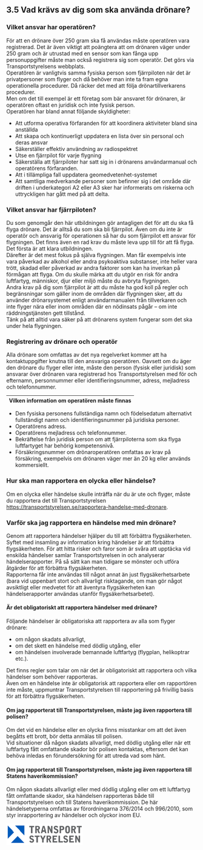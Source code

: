 ## 3.5 Vad krävs av dig som ska använda drönare?

### Vilket ansvar har operatören?

För att en drönare över 250 gram ska få användas måste operatören vara registrerad. Det är även viktigt att poängtera att om drönaren väger under 250 gram och är utrustad med en sensor som kan fånga upp personuppgifter måste man också registrera sig som operatör. Det görs via Transportstyrelsens webbplats.  
Operatören är vanligtvis samma fysiska person som fjärrpiloten när det är privatpersoner som flyger och då behöver man inte ta fram egna operationella procedurer. Då räcker det med att följa drönartillverkarens procedurer.   
Men om det till exempel är ett företag som bär ansvaret för drönaren, är operatören oftast en juridisk och inte fysisk person.  
Operatören har bland annat följande skyldigheter:
* Att utforma operativa förfaranden för att koordinera aktiviteter bland sina anställda
* Att skapa och kontinuerligt uppdatera en lista över sin personal och deras ansvar
* Säkerställer effektiv användning av radiospektret
* Utse en fjärrpilot för varje flygning
* Säkerställa att fjärrpiloter har satt sig in i drönarens användarmanual och operatörens förfaranden.
* Att i tillämpliga fall uppdatera geomedvetenhet-systemet
* Att samtliga medverkande personer som befinner sig i det område där driften i underkategori A2 eller A3 sker har informerats om riskerna och uttryckligen har gått med på att delta.

### Vilket ansvar har fjärrpiloten?

Du som genomgår den här utbildningen gör antagligen det för att du ska få flyga drönare. Det är alltså du som ska bli fjärrpilot. Även om du inte är operatör och ansvarig för operationen så har du som fjärrpilot ett ansvar för flygningen. Det finns även en rad krav du måste leva upp till för att få flyga. Det första är att klara utbildningen.  
Därefter är det mest fokus på själva flygningen. Man får exempelvis inte vara påverkad av alkohol eller andra psykoaktiva substanser, inte heller vara trött, skadad eller påverkad av andra faktorer som kan ha inverkan på förmågan att flyga. Om du skulle märka att du utgör en risk för andra luftfartyg, människor, djur eller miljö måste du avbryta flygningen.  
Andra krav på dig som fjärrpilot är att du måste ha god koll på regler och begränsningar som gäller inom de områden där flygningen sker, att du använder drönarsystemet enligt användarmanualen från tillverkaren och inte flyger nära eller inom områden där en nödinsats pågår – om inte räddningstjänsten gett tillstånd.  
Tänk på att alltid vara säker på att drönarens system fungerar som det ska under hela flygningen.

### Registrering av drönare och operatör

Alla drönare som omfattas av det nya regelverket kommer att ha kontaktuppgifter knutna till den ansvariga operatören. Oavsett om du äger den drönare du flyger eller inte, måste den person (fysisk eller juridisk) som ansvarar över drönaren vara registrerad hos Transportstyrelsen med för och efternamn, personnummer eller
identifieringsnummer, adress, mejladress och telefonnummer.

| Vilken information om operatören måste finnas |
|---|
* Den fysiska personens fullständiga namn och födelsedatum alternativt fullständigt namn och identifieringsnummer på juridiska personer.
* Operatörens adress.
* Operatörens mejladress och telefonnummer.
* Bekräftelse från juridisk person om att fjärrpiloterna som ska flyga luftfartyget har behörig kompetensnivå.
* Försäkringsnummer om drönaroperatören omfattas av krav på försäkring, exempelvis om drönaren väger mer än 20 kg eller används kommersiellt.

### Hur ska man rapportera en olycka eller händelse?

Om en olycka eller händelse skulle inträffa när du är ute och flyger, måste du rapportera det till Transportstyrelsen https://transportstyrelsen.se/rapportera-handelse-med-dronare.

### Varför ska jag rapportera en händelse med min drönare?

Genom att rapportera händelser hjälper du till att förbättra flygsäkerheten. Syftet med insamling av information kring händelser är att förbättra flygsäkerheten. För att hitta risker och faror som är svåra att upptäcka vid enskilda händelser samlar Transportstyrelsen in och analyserar händelserapporter. På så sätt kan man tidigare se mönster och utföra åtgärder för att förbättra flygsäkerheten.  
Rapporterna får inte användas till något annat än just flygsäkerhetsarbete (bara vid uppenbart stort och allvarligt risktagande, om man gör något avsiktligt eller medvetet för att äventyra flygsäkerheten kan händelserapporter användas utanför flygsäkerhetsarbetet).

#### Är det obligatoriskt att rapportera händelser med drönare?

Följande händelser är obligatoriska att rapportera av alla som flyger drönare:

* om någon skadats allvarligt,
* om det skett en händelse med dödlig utgång, eller
* om händelsen involverade bemannade luftfartyg (flygplan, helikoptrar etc.).

Det finns regler som talar om när det är obligatoriskt att rapportera och vilka händelser som behöver rapporteras.  
Även om en händelse inte är obligatorisk att rapportera eller om rapportören inte måste, uppmuntrar Transportstyrelsen till rapportering på frivillig basis för att förbättra flygsäkerheten.

#### Om jag rapporterat till Transportstyrelsen, måste jag även rapportera till polisen?

Om det vid en händelse eller en olycka finns misstankar om att det även begåtts ett brott, bör detta anmälas till polisen.  
Vid situationer då någon skadats allvarligt, med dödlig utgång eller när ett luftfartyg fått omfattande skador bör polisen kontaktas, eftersom det kan behöva inledas en förundersökning för att utreda vad som hänt.

#### Om jag rapporterat till Transportstyrelsen, måste jag även rapportera till Statens haverikommission?

Om någon skadats allvarligt eller med dödlig utgång eller om ett luftfartyg fått omfattande skador, ska händelsen rapporteras både till Transportstyrelsen och till Statens haverikommission. De här händelsetyperna omfattas av förordningarna 376/2014 och 996/2010, som styr inrapportering av händelser och olyckor inom EU.

![Transport Styrelsen](./images/Logga.png)
